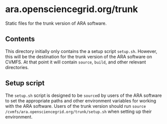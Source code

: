 # ara.opensciencegrid.org/trunk

Static files for the trunk version of ARA software.

## Contents

This directory initially only contains the a setup script `setup.sh`. However, this will be the destination for the trunk version of the ARA software on CVMFS. At that point it will contain `source`, `build`, and other relevant directories.

## Setup script

The `setup.sh` script is designed to be `source`d by users of the ARA software to set the appropriate paths and other environment variables for working with the ARA software. Users of the trunk version should run `source /cvmfs/ara.opensciencegrid.org/trunk/setup.sh` when setting up their environment.